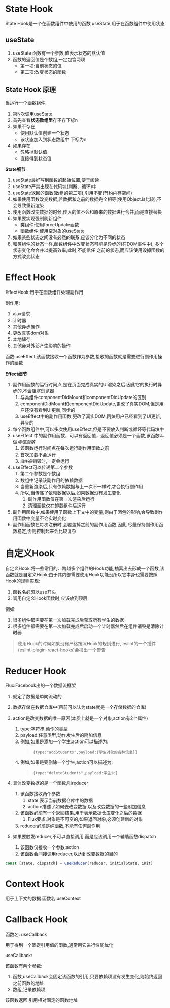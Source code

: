 # State Hook

State Hook是一个在函数组件中使用的函数 useState,用于在函数组件中使用状态

## useState

1. useState 函数有一个参数,值表示状态的默认值
2. 函数的返回值是个数组,一定包含两项
   - 第一项:当前状态的值
   - 第二项:改变状态的函数

## State Hook 原理

当运行一个函数组件,
   1. 第N次调用useState
   2. 首先查看**状态数组里**存不存下标n
   3. 如果不存在
      - 使用默认值创建一个状态
      - 该状态加入到状态数组中 下标为n
   4. 如果存在
      - 忽略掉默认值
      - 直接得到状态值

**State细节**

1. useState最好写到函数的起始位置,便于阅读
2. useState严禁出现在代码块(判断、循环)中
3. useState返回的函数(数组的第二项),引用不变(节约内存空间)
4. 如果使用函数改变数据,若数据和之前的数据完全相等(使用Object.is比较),不会导致重新渲染
5. 使用函数改变数据的时候,传入的值不会和原来的数据进行合并,而是直接替换
6. 如果要实现强制刷新组件
   - 类组件:使用forceUpdate函数
   - 函数组件:使用空对象的useState
7. 如果某些状态之间没有必然的联系,应该分化为不同的状态
8. 和类组件的状态一样,函数组件中改变状态可能是异步的(在DOM事件中),
   多个状态变化会合并以提高效率,此时,不能信任    之前的状态,而应该使用毁掉函数的方式改变状态

# Effect Hook

EffectHook:用于在函数组件处理副作用

副作用:
1. ajax请求
2. 计时器
3. 其他异步操作
4. 更改真实dom对象
5. 本地储存
6. 其他会对外部产生影响的操作

函数:useEffect,该函数接收一个函数作为参数,接收的函数就是需要进行副作用操作的函数

**Effect细节**

1. 副作用函数的运行时间点,是在页面完成真实的UI渲染之后.因此它的执行时异步的,不会阻塞浏览器
   1. 与类组件componentDidMount和componentDidUpdate的区别
   2. componentDidMount和componentDidUpdate,更改了真实DOM,但是用户还没有看到UI更新,同步的
   3. useEffect中的副作用函数,更改了真实DOM,丙炔用户已经看到了UI更新,异步的
2. 每个函数组件中,可以多次使用useEffect,但是不要放入判断或循环等代码块中
3. useEffect 中的副作用函数，可以有返回值，返回值必须是一个函数,该函数叫做*清理函数*
   1. 该函数运行时间点在每次运行副作用函数之前
   2. 首次加载不会运行
   3. ``组件``被销毁时,一定会运行
4. useEffect可以传递第二个参数
   1. 第二个参数是个数组
   2. 数组中记录该副作用的依赖数据
   3. 当重新渲染后,只有依赖数据与上一次不一样时,才会执行副作用
   4. 所以,当传递了依赖数据以后,如果数据没有发生变化
      1. 副作用函数仅在第一次渲染后运行
      2. 清理函数仅在卸载组件后运行
5. 副作用函数中,如果使用了函数上下文中的变量,则由于闭包的影响,会导致副作用函数中变量不会实时变化
6. 副作用函数在每次注册时,会覆盖掉之前的副作用函数,因此,尽量保持副作用函数稳定,否则控制起来会比较复杂



# 自定义Hook

自定义Hook:将一些常用的、跨越多个组件的Hook功能,抽离出去形成一个函数,该函数就是自定义Hook;由于其内部需要使用Hook功能没所以它本身也需要按照Hook的规则实现:

   1. 函数名必须以use开头
   2. 调用自定义Hook函数时,应该放到顶层

例如:
1. 很多组件都需要在第一次加载完成后获取所有学生的数据
2. 很多组件都需要在第一次加载完成后启动一个计时器然后在组件销毁是清除计时器

> 使用Hook的时候如果没有严格按照Hook的规则进行,
> eslint的一个插件(eslint-plugin-react-hooks)会报出一个警告


# Reducer Hook

Flux:Facebook出的一个数据流框架

1. 规定了数据是单向流动的
2. 数据存储在数据仓库中(目前可以认为state就是一个存储数据的仓库)
3. action是改变数据的唯一原因(本质上就是一个对象,action有2个属性)
   1. type:字符串,动作的类型
   2. payload:任意类型,动作发生后的附加信息
   3. 例如,如果是添加一个学生:action可以描述为:
      > ```{type:"addStudents",payload:{学生对象的各种信息}}```
   4. 例如,如果是要删除一个学生,action可以描述为:
      > ```{type:"deleteStudents",payload:学生id}```

4. 具体改变数据的是一个函数,叫reducer
   1. 该函数接收两个参数
      1. state:表示当前数据仓库中的数据
      2. action:描述了如何去改变数据,以及改变数据的一些附加信息
   2. 该函数必须有一个返回结果,用于表示数据仓库变化之后的数据
      1. Flux要求,对象是不可变的,如果返回对象,必须创建新的对象
   3. reducer必须是纯函数,不能有任何副作用
5. 如果要触发reducer,不可以直接调用,而是应该调用一个辅助函数dispatch
   1. 该函数仅接收一个参数:action
   2. 该函数会间接调用reducer,以达到改变数据的目的

```javascript
const [state, dispatch] = useReducer(reducer, initialState, init)
```

# Context Hook

用于上下文的数据
函数名:useContext

# Callback Hook

函数名: useCallback

用于得到一个固定引用值的函数,通常用它进行性能优化

useCallback:

该函数有两个参数:
1. 函数,useCallback会固定该函数的引用,只要依赖项没有发生变化,则始终返回之前函数的地址
2. 数组,记录依赖项

该函数返回:引用相对固定的函数地址